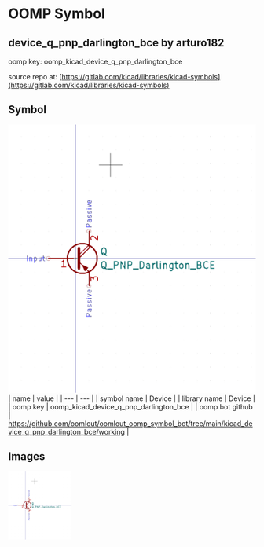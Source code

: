 # OOMP Symbol  
## device_q_pnp_darlington_bce  by arturo182  
  
oomp key: oomp_kicad_device_q_pnp_darlington_bce  
  
source repo at: [https://gitlab.com/kicad/libraries/kicad-symbols](https://gitlab.com/kicad/libraries/kicad-symbols)  
## Symbol  
  
[![working.png](working_600.png)](working.png)  
| name | value | 
| --- | --- | 
| symbol name | Device | 
| library name | Device | 
| oomp key | oomp_kicad_device_q_pnp_darlington_bce | 
| oomp bot github | https://github.com/oomlout/oomlout_oomp_symbol_bot/tree/main/kicad_device_q_pnp_darlington_bce/working | 
## Images  
  
[![working.png](working_140.png)](working.png)  
